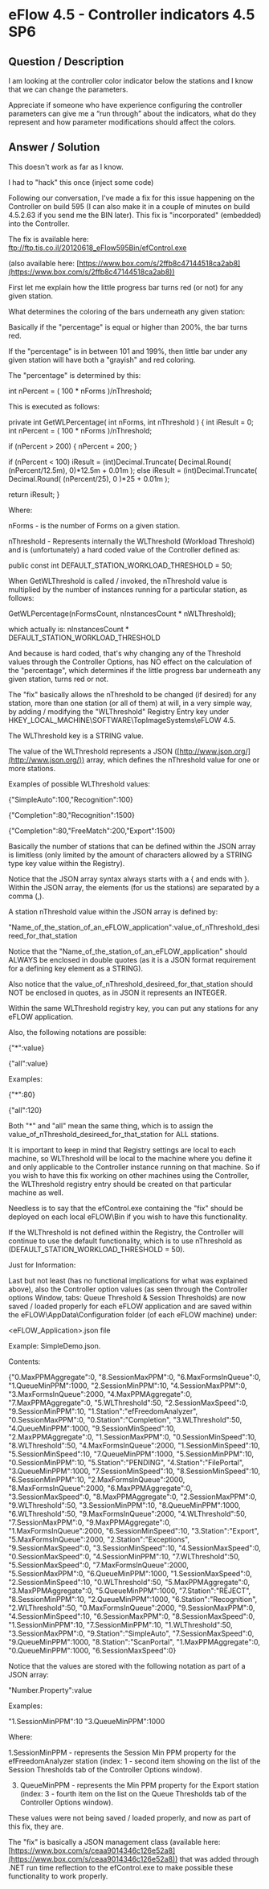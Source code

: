 # **eFlow 4.5 - Controller indicators 4.5 SP6** #

## **Question / Description** ##

I am looking at the controller color indicator below the stations and I know that we can change the parameters.

Appreciate if someone who have experience configuring the controller parameters can give me a “run through” about the indicators, what do they represent and how parameter modifications should affect the colors.



## **Answer / Solution** ##

This doesn't work as far as I know.

I had to "hack" this once (inject some code)



Following our conversation, I've made a fix for this issue happening on the Controller on build 595 (I can also make it in a couple of minutes on build 4.5.2.63 if you send me the BIN later). This fix is "incorporated" (embedded) into the Controller. 
 
The fix is available here: ftp://ftp.tis.co.il/20120618_eFlow595Bin/efControl.exe
 
(also available here: [https://www.box.com/s/2ffb8c47144518ca2ab8](https://www.box.com/s/2ffb8c47144518ca2ab8))
 
 
First let me explain how the little progress bar turns red (or not) for any given station. 
 
 
What determines the coloring of the bars underneath any given station:
 
 
Basically if the "percentage" is equal or higher than 200%, the bar turns red. 
 
If the "percentage" is in between 101 and 199%, then little bar under any given station will have both a "grayish" and red coloring. 
 
 
The "percentage" is determined by this:
 
 
int nPercent = ( 100 * nForms )/nThreshold;
 
 
This is executed as follows:
 
 
private int GetWLPercentage( int nForms, int nThreshold )
{
int iResult = 0;
int nPercent = ( 100 * nForms )/nThreshold;
 
if (nPercent > 200)
{
nPercent = 200;
}
 
if (nPercent < 100)
iResult = (int)Decimal.Truncate( Decimal.Round( (nPercent/12.5m), 0)*12.5m + 0.01m );
else
iResult = (int)Decimal.Truncate( Decimal.Round( (nPercent/25), 0 )*25 + 0.01m );
 
return iResult;
}
 
 
Where: 
 
 
nForms - is the number of Forms on a given station.
 
nThreshold - Represents internally the WLThreshold (Workload Threshold) and is (unfortunately) a hard coded value of the Controller defined as:
 
public const int DEFAULT_STATION_WORKLOAD_THRESHOLD = 50;
 
 
When GetWLThreshold is called / invoked, the nThreshold value is multiplied by the number of instances running for a particular station, as follows:
 
 
GetWLPercentage(nFormsCount, nInstancesCount * nWLThreshold);
 
which actually is: nInstancesCount * DEFAULT_STATION_WORKLOAD_THRESHOLD
 
And because is hard coded, that's why changing any of the Threshold values through the Controller Options, has NO effect on the calculation of the "percentage", which determines if the little progress bar underneath any given station, turns red or not.
 
The "fix" basically allows the nThreshold to be changed (if desired) for any station, more than one station (or all of them) at will, in a very simple way, by adding / modifying the "WLThreshold" Registry Entry key under HKEY_LOCAL_MACHINE\SOFTWARE\TopImageSystems\eFLOW 4.5.
 
The WLThreshold key is a STRING value.
 
The value of the WLThreshold represents a JSON ([http://www.json.org/](http://www.json.org/)) array, which defines the nThreshold value for one or more stations.
 
Examples of possible WLThreshold values:
 
 
{"SimpleAuto":100,"Recognition":100}
 
{"Completion":80,"Recognition":1500}
 
{"Completion":80,"FreeMatch":200,"Export":1500}
 
 
Basically the number of stations that can be defined within the JSON array is limitless (only limited by the amount of characters allowed by a STRING type key value within the Registry).
 
Notice that the JSON array syntax always starts with a { and ends with }. Within the JSON array, the elements (for us the stations) are separated by a comma (,).
 
A station nThreshold value within the JSON array is defined by:
 
 
"Name_of_the_station_of_an_eFLOW_application":value_of_nThreshold_desireed_for_that_station
 
 
Notice that the "Name_of_the_station_of_an_eFLOW_application" should ALWAYS be enclosed in double quotes (as it is a JSON format requirement for a defining key element as a STRING).
 
Also notice that the value_of_nThreshold_desireed_for_that_station should NOT be enclosed in quotes, as in JSON it represents an INTEGER.
 
Within the same WLThreshold registry key, you can put any stations for any eFLOW application.
 
 
Also, the following notations are possible:
 
 
{"*":value}
 
{"all":value}
 
 
Examples:
 
{"*":80}
 
{"all":120}
 
 
Both "*" and "all" mean the same thing, which is to assign the value_of_nThreshold_desireed_for_that_station for ALL stations. 
 
It is important to keep in mind that Registry settings are local to each machine, so WLThreshold will be local to the machine where you define it and only applicable to the Controller instance running on that machine. So if you wish to have this fix working on other machines using the Controller, the WLThreshold registry entry should be created on that particular machine as well.
 
Needless is to say that the efControl.exe containing the "fix" should be deployed on each local eFLOW\Bin if you wish to have this functionality. 
 
If the WLThreshold is not defined within the Registry, the Controller will continue to use the default functionality, which is to use nThreshold as (DEFAULT_STATION_WORKLOAD_THRESHOLD = 50).
 
 
Just for Information:
 
Last but not least (has no functional implications for what was explained above), also the Controller option values (as seen through the Controller options Window, tabs: Queue Threshold & Session Thresholds) are now saved / loaded properly for each eFLOW application and are saved within the eFLOW\AppData\Configuration folder (of each eFLOW machine) under: 
 
<eFLOW_Application>.json file 
 
Example: SimpleDemo.json.
 
Contents:
 
{"0.MaxPPMAggregate":0, "8.SessionMaxPPM":0, "6.MaxFormsInQueue":0, "1.QueueMinPPM":1000, "2.SessionMinPPM":10, "4.SessionMaxPPM":0, "3.MaxFormsInQueue":2000, "4.MaxPPMAggregate":0, "7.MaxPPMAggregate":0, "5.WLThreshold":50, "2.SessionMaxSpeed":0, "9.SessionMinPPM":10, "1.Station":"efFreedomAnalyzer", "0.SessionMaxPPM":0, "0.Station":"Completion", "3.WLThreshold":50, "4.QueueMinPPM":1000, "9.SessionMinSpeed":10, "2.MaxPPMAggregate":0, "1.SessionMaxPPM":0, "0.SessionMinSpeed":10, "8.WLThreshold":50, "4.MaxFormsInQueue":2000, "1.SessionMinSpeed":10, "5.SessionMinSpeed":10, "7.QueueMinPPM":1000, "5.SessionMinPPM":10, "0.SessionMinPPM":10, "5.Station":"PENDING", "4.Station":"FilePortal", "3.QueueMinPPM":1000, "7.SessionMinSpeed":10, "8.SessionMinSpeed":10, "6.SessionMinPPM":10, "2.MaxFormsInQueue":2000, "8.MaxFormsInQueue":2000, "6.MaxPPMAggregate":0, "3.SessionMaxSpeed":0, "8.MaxPPMAggregate":0, "2.SessionMaxPPM":0, "9.WLThreshold":50, "3.SessionMinPPM":10, "8.QueueMinPPM":1000, "6.WLThreshold":50, "9.MaxFormsInQueue":2000, "4.WLThreshold":50, "7.SessionMaxPPM":0, "9.MaxPPMAggregate":0, "1.MaxFormsInQueue":2000, "6.SessionMinSpeed":10, "3.Station":"Export", "5.MaxFormsInQueue":2000, "2.Station":"Exceptions", "9.SessionMaxSpeed":0, "3.SessionMinSpeed":10, "4.SessionMaxSpeed":0, "0.SessionMaxSpeed":0, "4.SessionMinPPM":10, "7.WLThreshold":50, "5.SessionMaxSpeed":0, "7.MaxFormsInQueue":2000, "5.SessionMaxPPM":0, "6.QueueMinPPM":1000, "1.SessionMaxSpeed":0, "2.SessionMinSpeed":10, "0.WLThreshold":50, "5.MaxPPMAggregate":0, "3.MaxPPMAggregate":0, "5.QueueMinPPM":1000, "7.Station":"REJECT", "8.SessionMinPPM":10, "2.QueueMinPPM":1000, "6.Station":"Recognition", "2.WLThreshold":50, "0.MaxFormsInQueue":2000, "9.SessionMaxPPM":0, "4.SessionMinSpeed":10, "6.SessionMaxPPM":0, "8.SessionMaxSpeed":0, "1.SessionMinPPM":10, "7.SessionMinPPM":10, "1.WLThreshold":50, "3.SessionMaxPPM":0, "9.Station":"SimpleAuto", "7.SessionMaxSpeed":0, "9.QueueMinPPM":1000, "8.Station":"ScanPortal", "1.MaxPPMAggregate":0, "0.QueueMinPPM":1000, "6.SessionMaxSpeed":0}
 
 
Notice that the values are stored with the following notation as part of a JSON array:
 
"Number.Property":value
 
 
Examples:
 
"1.SessionMinPPM":10
"3.QueueMinPPM":1000
 
 
Where:
 
1.SessionMinPPM - represents the Session Min PPM property for the efFreedomAnalyzer station (index: 1 - second item showing on the list of the Session Thresholds tab of the Controller Options window).
 
3. QueueMinPPM  - represents the Min PPM property for the Export station (index: 3 - fourth item on the list on the Queue Thresholds tab of the Controller Options window).
 
 
These values were not being saved / loaded properly, and now as part of this fix, they are.
 
 
The "fix" is basically a JSON management class (available here: [https://www.box.com/s/ceaa9014346c126e52a8](https://www.box.com/s/ceaa9014346c126e52a8)) that was added through .NET run time reflection to the efControl.exe to make possible these functionality to work properly.










